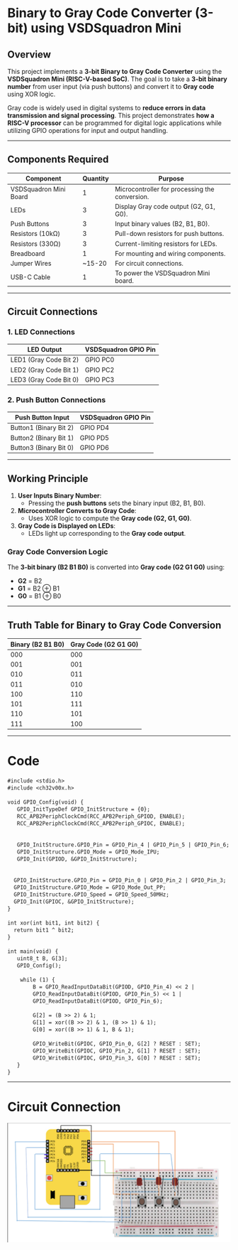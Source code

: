 # Binary to Gray Code Converter (3-bit) using VSDSquadron Mini  

## Overview  
This project implements a **3-bit Binary to Gray Code Converter** using the **VSDSquadron Mini (RISC-V-based SoC)**. The goal is to take a **3-bit binary number** from user input (via push buttons) and convert it to **Gray code** using XOR logic.  

Gray code is widely used in digital systems to **reduce errors in data transmission and signal processing**. This project demonstrates **how a RISC-V processor** can be programmed for digital logic applications while utilizing GPIO operations for input and output handling.  

---

## Components Required  
| **Component**          | **Quantity** | **Purpose**                                      |
|------------------------|-------------|--------------------------------------------------|
| VSDSquadron Mini Board | 1           | Microcontroller for processing the conversion.  |
| LEDs                  | 3           | Display Gray code output (G2, G1, G0).          |
| Push Buttons          | 3           | Input binary values (B2, B1, B0).               |
| Resistors (10kΩ)      | 3           | Pull-down resistors for push buttons.           |
| Resistors (330Ω)      | 3           | Current-limiting resistors for LEDs.            |
| Breadboard            | 1           | For mounting and wiring components.             |
| Jumper Wires          | ~15-20      | For circuit connections.                        |
| USB-C Cable           | 1           | To power the VSDSquadron Mini board.            |

---

## Circuit Connections  
### 1. LED Connections  
| **LED Output**      | **VSDSquadron GPIO Pin** |
|---------------------|-------------------------|
| LED1 (Gray Code Bit 2) | GPIO PC0             |
| LED2 (Gray Code Bit 1) | GPIO PC2             |
| LED3 (Gray Code Bit 0) | GPIO PC3             |

### 2. Push Button Connections  
| **Push Button Input** | **VSDSquadron GPIO Pin** |
|-----------------------|-------------------------|
| Button1 (Binary Bit 2) | GPIO PD4             |
| Button2 (Binary Bit 1) | GPIO PD5             |
| Button3 (Binary Bit 0) | GPIO PD6             |

---

## Working Principle  
1. **User Inputs Binary Number**:  
   - Pressing the **push buttons** sets the binary input (B2, B1, B0).  
2. **Microcontroller Converts to Gray Code**:  
   - Uses XOR logic to compute the **Gray code (G2, G1, G0)**.  
3. **Gray Code is Displayed on LEDs**:  
   - LEDs light up corresponding to the **Gray code output**.  

### Gray Code Conversion Logic  
The **3-bit binary (B2 B1 B0)** is converted into **Gray code (G2 G1 G0)** using:  

- **G2** = B2  
- **G1** = B2 ⊕ B1  
- **G0** = B1 ⊕ B0  

---

## Truth Table for Binary to Gray Code Conversion  

| Binary (B2 B1 B0) | Gray Code (G2 G1 G0) |
|-------------------|---------------------|
| 000               | 000                 |
| 001               | 001                 |
| 010               | 011                 |
| 011               | 010                 |
| 100               | 110                 |
| 101               | 111                 |
| 110               | 101                 |
| 111               | 100                 |
---
# Code 
    #include <stdio.h>
    #include <ch32v00x.h>

    void GPIO_Config(void) {
       GPIO_InitTypeDef GPIO_InitStructure = {0};
       RCC_APB2PeriphClockCmd(RCC_APB2Periph_GPIOD, ENABLE);
       RCC_APB2PeriphClockCmd(RCC_APB2Periph_GPIOC, ENABLE);


       GPIO_InitStructure.GPIO_Pin = GPIO_Pin_4 | GPIO_Pin_5 | GPIO_Pin_6;
       GPIO_InitStructure.GPIO_Mode = GPIO_Mode_IPU;
       GPIO_Init(GPIOD, &GPIO_InitStructure);

    
      GPIO_InitStructure.GPIO_Pin = GPIO_Pin_0 | GPIO_Pin_2 | GPIO_Pin_3;
      GPIO_InitStructure.GPIO_Mode = GPIO_Mode_Out_PP;
      GPIO_InitStructure.GPIO_Speed = GPIO_Speed_50MHz;
      GPIO_Init(GPIOC, &GPIO_InitStructure);
    }

    int xor(int bit1, int bit2) {
      return bit1 ^ bit2;
    }

    int main(void) {
       uint8_t B, G[3];
       GPIO_Config();

        while (1) {
            B = GPIO_ReadInputDataBit(GPIOD, GPIO_Pin_4) << 2 | 
            GPIO_ReadInputDataBit(GPIOD, GPIO_Pin_5) << 1 | 
            GPIO_ReadInputDataBit(GPIOD, GPIO_Pin_6);

            G[2] = (B >> 2) & 1;
            G[1] = xor((B >> 2) & 1, (B >> 1) & 1);
            G[0] = xor((B >> 1) & 1, B & 1);

            GPIO_WriteBit(GPIOC, GPIO_Pin_0, G[2] ? RESET : SET);
            GPIO_WriteBit(GPIOC, GPIO_Pin_2, G[1] ? RESET : SET);
            GPIO_WriteBit(GPIOC, GPIO_Pin_3, G[0] ? RESET : SET);
       }
    }
---
# Circuit Connection
![Alt Text](Snapshots/bgcircuitconnection.png)




